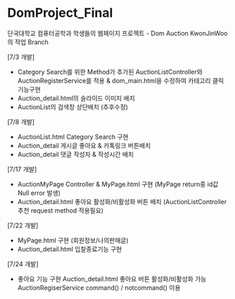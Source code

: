 # DomProject_Final
단국대학교 컴퓨터공학과 학생들의 웹페이지 프로젝트 - Dom Auction 
KwonJinWoo의 작업 Branch

[7/3 개발]
- Category Search를 위한 Method가 추가된 AuctionListController와 AuctionRegisterService를 적용 & dom_main.html을 수정하여 카테고리 클릭기능구현
- Auction_detail.html의 슬라이드 이미지 배치
- AuctionList의 검색창 상단배치 (추후수정)

[7/8 개발]
- AuctionList.html Category Search 구현
- Auction_detail 게시글 좋아요 & 카톡링크 버튼배치
- Auction_detail 댓글 작성자 & 작성시간 배치

[7/17 개발]
- AuctionMyPage Controller & MyPage.html 구현
    (MyPage return중 id값 Null error 발생)
- Auction_detail.html 좋아요 활성화/비활성화 버튼 배치
    (AuctionListController 추천 request method 적용필요)

[7/22 개발]
- MyPage.html 구현 (회원정보/나의판매글)
- Auction_detail.html 입찰종료기능 구현

[7/24 개발]
- 좋아요 기능 구현
    Auction_detail.html 좋아요 버튼 활성화/비활성화 가능
    AuctionRegiserService command() / notcommand() 이용
